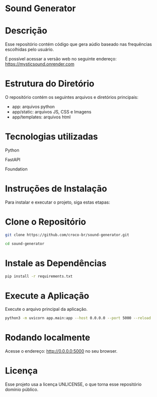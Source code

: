 # Sound Generator

# Descrição
Esse repositório contém código que gera aúdio baseado nas frequências escolhidas pelo usuário.

É possível acessar a versão web no seguinte endereço: https://mysticsound.onrender.com

# Estrutura do Diretório
O repositório contém os seguintes arquivos e diretórios principais:
- app: arquivos python
- app/static: arquivos JS, CSS e Imagens
- app/templates: arquivos html

# Tecnologias utilizadas
Python

FastAPI

Foundation

# Instruções de Instalação
Para instalar e executar o projeto, siga estas etapas:

# Clone o Repositório
```bash
git clone https://github.com/croco-br/sound-generator.git

cd sound-generator
```


# Instale as Dependências
```bash
pip install -r requirements.txt
```

# Execute a Aplicação
Execute o arquivo principal da aplicação. 

```bash
python3 -m uvicorn app.main:app --host 0.0.0.0 --port 5000 --reload
```

# Rodando localmente

Acesse o endereço: http://0.0.0.0:5000 no seu browser.


# Licença
Esse projeto usa a licença UNLICENSE, o que torna esse repositório domínio público.


